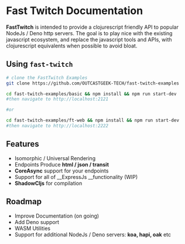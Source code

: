 # Fast Twitch Documentation

**FastTwitch** is intended to provide a clojurescript friendly API 
to popular NodeJs / Deno http servers. The goal is to play nice with
the existing javascript ecosystem, and replace the javascript tools
and APIs, with clojurescript equivalents when possible to avoid bloat.

## Using `fast-twitch`

```sh
# clone the FastTwitch Examples
git clone https://github.com/OUTCASTGEEK-TECH/fast-twitch-examples

cd fast-twitch-examples/basic && npm install && npm run start-dev
#then navigate to http://localhost:2121

#or

cd fast-twitch-examples/ft-web && npm install && npm run start-dev
#then navigate to http://localhost:2222

```

## Features

* Isomorphic / Universal Rendering
* Endpoints Produce __html / json / transit__ 
* __CoreAsync__ support for your endpoints
* Support for all of __ExpressJs __functionality (WIP)
* __ShadowCljs__ for compilation


## Roadmap

* Improve Documentation (on going)
* Add Deno support
* WASM Utilities
* Support for additional NodeJs / Deno servers: __koa, hapi, oak__ etc
